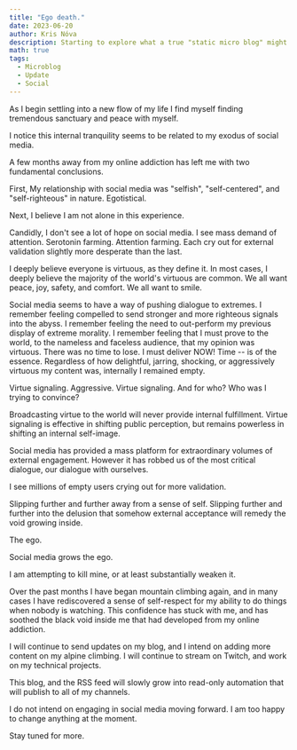 ```yaml
---
title: "Ego death."
date: 2023-06-20
author: Kris Nóva
description: Starting to explore what a true "static micro blog" might look like.
math: true
tags:
  - Microblog
  - Update
  - Social
---
```


As I begin settling into a new flow of my life I find myself finding tremendous sanctuary and peace with myself. 

I notice this internal tranquility seems to be related to my exodus of social media.

A few months away from my online addiction has left me with two fundamental conclusions.

First, My relationship with social media was "selfish", "self-centered", and "self-righteous" in nature. Egotistical.

Next, I believe I am not alone in this experience. 

Candidly, I don't see a lot of hope on social media.
I see mass demand of attention. Serotonin farming. Attention farming.
Each cry out for external validation slightly more desperate than the last.

I deeply believe everyone is virtuous, as they define it.
In most cases, I deeply believe the majority of the world's virtuous are common.
We all want peace, joy, safety, and comfort. We all want to smile.

Social media seems to have a way of pushing dialogue to extremes.
I remember feeling compelled to send stronger and more righteous signals into the abyss.
I remember feeling the need to out-perform my previous display of extreme morality.
I remember feeling that I must prove to the world, to the nameless and faceless audience, that my opinion was virtuous.
There was no time to lose.
I must deliver NOW!
Time -- is of the essence.
Regardless of how delightful, jarring, shocking, or aggressively virtuous my content was, internally I remained empty.


Virtue signaling. Aggressive. Virtue signaling.
And for who? Who was I trying to convince?

Broadcasting virtue to the world will never provide internal fulfillment. 
Virtue signaling is effective in shifting public perception, but remains powerless in shifting an internal self-image.

Social media has provided a mass platform for extraordinary volumes of external engagement.
However it has robbed us of the most critical dialogue, our dialogue with ourselves.

I see millions of empty users crying out for more validation.

Slipping further and further away from a sense of self.
Slipping further and further into the delusion that somehow external acceptance will remedy the void growing inside.

The ego.

Social media grows the ego.

I am attempting to kill mine, or at least substantially weaken it. 

Over the past months I have began mountain climbing again, and in many cases I have rediscovered a sense of self-respect for my ability to do things when nobody is watching.
This confidence has stuck with me, and has soothed the black void inside me that had developed from my online addiction.

I will continue to send updates on my blog, and I intend on adding more content on my alpine climbing.
I will continue to stream on Twitch, and work on my technical projects.

This blog, and the RSS feed will slowly grow into read-only automation that will publish to all of my channels. 

I do not intend on engaging in social media moving forward. I am too happy to change anything at the moment.

Stay tuned for more.




